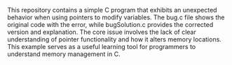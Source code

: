 This repository contains a simple C program that exhibits an unexpected behavior when using pointers to modify variables. The bug.c file shows the original code with the error, while bugSolution.c provides the corrected version and explanation. The core issue involves the lack of clear understanding of pointer functionality and how it alters memory locations. This example serves as a useful learning tool for programmers to understand memory management in C.